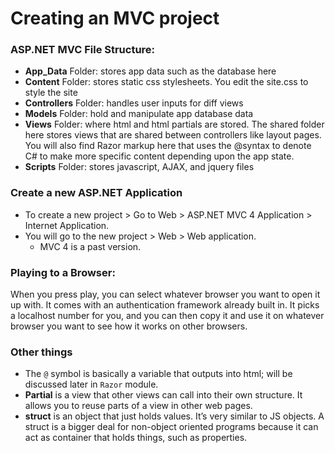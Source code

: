 # Creating an MVC project

### ASP.NET MVC File Structure:
* **App_Data** Folder: stores app data such as the database here
* **Content** Folder: stores static css stylesheets. You edit the site.css to style the site
* **Controllers** Folder: handles user inputs for diff views
* **Models** Folder: hold and manipulate app database data
* **Views** Folder: where html and html partials are stored. The shared folder here stores views that are shared between controllers like layout pages. You will also find Razor markup here that uses the @syntax to denote C# to make more specific content depending upon the app state.
* **Scripts** Folder: stores javascript, AJAX, and jquery files

### Create a new ASP.NET Application
* To create a new project > Go to Web > ASP.NET MVC 4 Application > Internet Application.
* You will go to the new project > Web > Web application.
  * MVC 4 is a past version.

### Playing to a Browser:
When you press play, you can select whatever browser you want to open it up with. It comes with an authentication framework already built in. It picks a localhost number for you, and you can then copy it and use it on whatever browser you want to see how it works on other browsers.

### Other things
* The `@` symbol is basically a variable that outputs into html; will be discussed later in `Razor` module.
* **Partial** is a view that other views can call into their own structure. It allows you to reuse parts of a view in other web pages.
* **struct** is an object that just holds values. It’s very similar to JS objects. A struct is a bigger deal for non-object oriented programs because it can act as container that holds things, such as properties.
